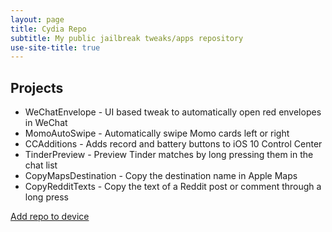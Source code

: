 ```yaml
---
layout: page
title: Cydia Repo
subtitle: My public jailbreak tweaks/apps repository
use-site-title: true
---
```


<div markdown="1">

## Projects

* WeChatEnvelope - UI based tweak to automatically open red envelopes in WeChat
* MomoAutoSwipe - Automatically swipe Momo cards left or right
* CCAdditions - Adds record and battery buttons to iOS 10 Control Center
* TinderPreview - Preview Tinder matches by long pressing them in the chat list
* CopyMapsDestination - Copy the destination name in Apple Maps
* CopyRedditTexts - Copy the text of a Reddit post or comment through a long press

<a href="cydia://url/https://cydia.saurik.com/api/share#?source=http://mbo42.com/repo/" class="btn btn-primary" role="button">Add repo to device</a>

</div>


